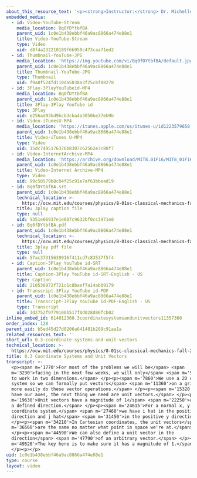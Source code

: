 ```yaml
---
about_this_resource_text: '<p><strong>Instructor:</strong> Dr. Michelle Tomasik</p>'
embedded_media:
  - id: Video-YouTube-Stream
    media_location: Bq0fDYtbfBA
    parent_uid: 1c0e1b438ebbf46a9ac8866a474e88e1
    title: Video-YouTube-Stream
    type: Video
    uid: d8f4a232210189f6b950c473caa71ed2
  - id: Thumbnail-YouTube-JPG
    media_location: 'https://img.youtube.com/vi/Bq0fDYtbfBA/default.jpg'
    parent_uid: 1c0e1b438ebbf46a9ac8866a474e88e1
    title: Thumbnail-YouTube-JPG
    type: Thumbnail
    uid: f9a0f524fd110da5038a3f25cbf08278
  - id: 3Play-3PlayYouTubeid-MP4
    media_location: Bq0fDYtbfBA
    parent_uid: 1c0e1b438ebbf46a9ac8866a474e88e1
    title: 3Play-3Play YouTube id
    type: 3Play
    uid: e256ad93bd9bcb3cba4a3050be37eb9b
  - id: Video-iTunesU-MP4
    media_location: 'https://itunes.apple.com/us/itunes-u/id1223579658'
    parent_uid: 1c0e1b438ebbf46a9ac8866a474e88e1
    title: Video-iTunes U-MP4
    type: Video
    uid: 15dc7495176376b8307c62562e3c88f7
  - id: Video-InternetArchive-MP4
    media_location: 'https://archive.org/download/MIT8.01F16/MIT8_01F16_L00v03_360p.mp4'
    parent_uid: 1c0e1b438ebbf46a9ac8866a474e88e1
    title: Video-Internet Archive-MP4
    type: Video
    uid: 99c50579b8c04f25c91e7af63bbead19
  - id: Bq0fDYtbfBA.srt
    parent_uid: 1c0e1b438ebbf46a9ac8866a474e88e1
    technical_location: >-
      https://ocw.mit.edu/courses/physics/8-01sc-classical-mechanics-fall-2016/review-vectors/0.3-coordinate-systems-and-unit-vectors/0.3-coordinate-systems-and-unit-vectors/Bq0fDYtbfBA.srt
    title: 3play caption file
    type: null
    uid: 9351e06937e1e607c9632bf0cc3971e8
  - id: Bq0fDYtbfBA.pdf
    parent_uid: 1c0e1b438ebbf46a9ac8866a474e88e1
    technical_location: >-
      https://ocw.mit.edu/courses/physics/8-01sc-classical-mechanics-fall-2016/review-vectors/0.3-coordinate-systems-and-unit-vectors/0.3-coordinate-systems-and-unit-vectors/Bq0fDYtbfBA.pdf
    title: 3play pdf file
    type: null
    uid: 57ac37315639916f411cd7c83537f5f4
  - id: Caption-3Play YouTube id-SRT
    parent_uid: 1c0e1b438ebbf46a9ac8866a474e88e1
    title: Caption-3Play YouTube id-SRT-English - US
    type: Caption
    uid: 210536972f721c1c8baef7a14ab09179
  - id: Transcript-3Play YouTube id-PDF
    parent_uid: 1c0e1b438ebbf46a9ac8866a474e88e1
    title: Transcript-3Play YouTube id-PDF-English - US
    type: Transcript
    uid: 3d2752f9779100b517f0d028d86fcb02
inline_embed_id: 614012360.3coordinatesystemsandunitvectors11357360
order_index: 128
parent_uid: b5ed45d27d0206a641481b289c91aa1a
related_resources_text: ''
short_url: 0.3-coordinate-systems-and-unit-vectors
technical_location: >-
  https://ocw.mit.edu/courses/physics/8-01sc-classical-mechanics-fall-2016/review-vectors/0.3-coordinate-systems-and-unit-vectors/0.3-coordinate-systems-and-unit-vectors
title: 0.3 Coordinate Systems and Unit Vectors
transcript: >-
  <p><span m='1770'>For most of the problems we will be</span> <span
  m='3230'>facing in the next few weeks, we will only</span> <span m='5640'>need
  to work in two dimensions.</span> </p><p><span m='7860'>We use a 2D coordinate
  system so we can formally put vectors</span> <span m='11360'>on a grid and
  more easily do these vector operations.</span> </p><p><span m='15320'>Once we
  have our axes, the next thing we need are unit vectors.</span> </p><p><span
  m='19630'>Unit vectors have a magnitude of 1</span> <span m='22250'>and are in
  a defined direction.</span> </p><p><span m='24615'>For a normal x, y
  coordinate system,</span> <span m='27460'>we have i hat in the positive x
  direction and j hat</span> <span m='31450'>in the positive y direction.</span>
  </p><p><span m='34210'>In Cartesian coordinates, the unit vectors</span> <span
  m='36560'>are the same no matter what point in space we're at.</span>
  </p><p><span m='44590'>We can also define a unit vector in the
  direction</span> <span m='47790'>of an arbitrary vector.</span> </p><p><span
  m='49520'>The key here is to make sure it has a magnitude of 1.</span>
  </p><p></p>
uid: 1c0e1b438ebbf46a9ac8866a474e88e1
type: course
layout: video
---
```


